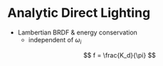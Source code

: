 # Analytic Direct Lighting

- Lambertian BRDF & energy conservation
    - independent of  ${\omega}_i$  

$$
f = \frac{K_d}{\pi}
$$

